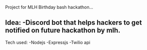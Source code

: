 Project for MLH Birthday bash hackathon...

Idea:
-Discord bot that helps hackers to get notified on future hackathon by mlh.
-


Tech used:
-Nodejs
-Expressjs
-Twilio api
